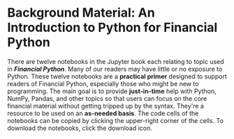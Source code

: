 # Background Material: An Introduction to Python for Financial Python

There are twelve notebooks in the Jupyter book each relating to topic used in ***Financial Python***.  Many of our readers may have little or no exposure to Python.  These twelve notebooks are a **practical primer** designed to support readers of Financial Python, especially those who might be new to programming. The main goal is to provide **just-in-time** help with Python, NumPy, Pandas, and other topics so that users can focus on the core financial material without getting tripped up by the syntax. They're a resource to be used on an **as-needed basis**. The code cells of the notebooks can be copied by clicking the upper-right corner of the cells. To download the notebooks, click the download icon.
```{tableofcontents}
```
